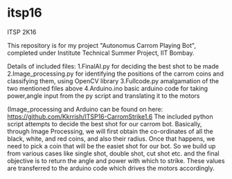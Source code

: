# itsp16

ITSP 2K16

This repository is for my project "Autonomus Carrom Playing Bot", completed under Institute Technical Summer Project, IIT Bombay. 

Details of included files:
1.FinalAI.py 
  for deciding the best shot to be made
2.Image_processing.py
  for identifying the positions of the carrom coins and classifying them, using OpenCV library
3.Fullcode.py
  amalgamation of the two mentioned files above
4.Arduino.ino
  basic arduino code for taking power,angle input from the py script and translating it to the motors
  
(Image_processing and Arduino can be found on here: https://github.com/Kkrrish/ITSP16-CarromStrike1.6 
The included python script attempts to decide the best shot for our carrom bot. Basically, through Image Processing, we will first 
obtain the co-ordinates of all the black, white, and red coins, and also their radius. Once that happens, we need to pick a 
coin that will be the easiet shot for our bot. So we build up from various cases like single shot, double shot, cut shot etc. 
and the final objective is to return the angle and power with which to strike. These values are transferred to the arduino code which drives the motors accordingly.

